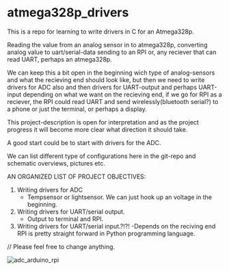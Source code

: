 # atmega328p_drivers
This is a repo for learning to write drivers in C for an Atmega328p.

Reading the value from an analog sensor in to atmega328p, 
converting analog value to uart/serial-data sending to an RPI or,
any reciever that can read UART,
perhaps an atmega328p.

We can keep this a bit open in the beginning wich type of analog-sensors and what the recieving end should look like, 
but then we need to write drivers for ADC also and then 
drivers for UART-output and perhaps
UART-input depending on what we want on the recieving end,
if we go for RPI as a reciever, the RPI could read UART and send wirelessly(bluetooth serial?) to a phone
or just the terminal, or perhaps a display.

This project-description is open for interpretation and as the project progress it will become more clear 
what direction it should take.

A good start could be to start with drivers for the ADC.

We can list different type of configurations here in the git-repo and schematic overviews, pictures etc.

AN ORGANIZED LIST OF PROJECT OBJECTIVES:
1. Writing drivers for ADC    
      - Tempsensor or lightsensor. We can just hook up an voltage in the beginning. 
2. Writing drivers for UART/serial output.
      - Output to terminal and RPI. 
3. Writing drivers for UART/serial input.?!?!
      -Depends on the reciving end RPI is pretty straight forward in Python programming language. 


//
Please feel free to change anything.  










![adc_arduino_rpi](https://github.com/mh2933/atmega328p_drivers-/assets/42110442/1a36ae8c-3e37-43bf-b39a-5a21687bced8)






